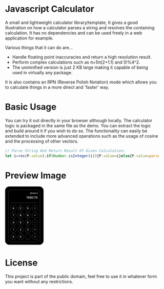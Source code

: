 # Javascript Calculator
A small and lightweight calculator library/template, It gives a good illustration on how a calculator parses a string and resolves the containing calculation. 
It has no dependencies and can be used freely in a web application for example. 

Various things that it can do are...
* Handle floating point inaccuracies and return a high resolution result.
* Perform complex calculations such as π+5π(2+1.1) and 5!%4^2.
* The unminified version is just 2 KB large making it capable of being used in virtually any package.

It is also contains an RPN (Reverse Polish Notation) mode which allows you to calculate things in a more direct and 'faster' way.

# Basic Usage
You can try it out directly in your browser although locally. The calculator logic is packaged in the same file as the demo. You can extract the logic and build around it if you wish to do so.
The functionality can easily be extended to include more advanced operations such as the usage of cosine and the processing of other vectors.

```javascript
// Parse String And Return Result Of Given Calculation;
let i=res(P.value);if(Number.isInteger(i)){P.value=i}else{P.value=parseFloat(i.toFixed(8))};P.focus();
```

# Preview Image
<img src="./preview.png" width="25%">

# License
This project is part of the public domain, feel free to use it in whatever form you want without any restrictions.
